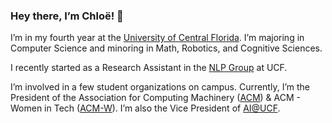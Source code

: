 ### Hey there, I’m Chloë! 👋 

I’m in my fourth year at the [University of Central Florida](https://ucf.edu). I’m majoring in Computer Science and minoring in Math, Robotics, and Cognitive Sciences.

I recently started as a Research Assistant in the [NLP Group](http://www.nlp.cs.ucf.edu/) at UCF. 

I’m involved in a few student organizations on campus. Currently, I’m the President of the Association for Computing Machinery ([ACM](http://ucf.acm.org)) & ACM - Women in Tech ([ACM-W](https://ucfacmw.org)). I’m also the Vice President of [AI@UCF](https://ucfai.org).

<!--
**h3rmi0n3/h3rmi0n3** is a ✨ _special_ ✨ repository because its `README.md` (this file) appears on your GitHub profile.

Here are some ideas to get you started:

- 🔭 I’m currently working on ...
- 🌱 I’m currently learning ...
- 👯 I’m looking to collaborate on ...
- 🤔 I’m looking for help with ...
- 💬 Ask me about ...
- 📫 How to reach me: ...
- 😄 Pronouns: ...
- ⚡ Fun fact: ...
-->
